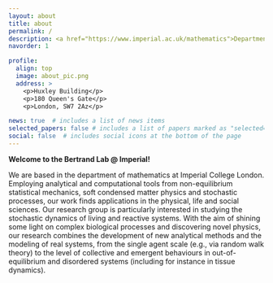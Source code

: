 ```yaml
---
layout: about
title: about
permalink: /
description: <a href="https://www.imperial.ac.uk/mathematics">Department of Mathematics</a>. Imperial College London
navorder: 1

profile:
  align: top
  image: about_pic.png
  address: >
    <p>Huxley Building</p>
    <p>180 Queen's Gate</p>
    <p>London, SW7 2Az</p>

news: true  # includes a list of news items
selected_papers: false # includes a list of papers marked as "selected={true}"
social: false  # includes social icons at the bottom of the page
---
```


**Welcome to the Bertrand Lab @ Imperial!**

We are based in the department of mathematics at Imperial College London. Employing analytical and computational tools from non-equilibrium statistical mechanics, soft condensed matter physics and stochastic processes, our work finds applications in the physical, life and social sciences. Our research group is particularly interested in studying the stochastic dynamics of living and reactive systems. With the aim of shining some light on complex biological processes and discovering novel physics, our research combines the development of new analytical methods and the modeling of real systems, from the single agent scale (e.g., via random walk theory) to the level of collective and emergent behaviours in out-of-equilibrium and disordered systems (including for instance in tissue dynamics).